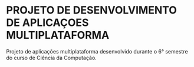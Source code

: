 # PROJETO DE DESENVOLVIMENTO DE APLICAÇOES MULTIPLATAFORMA
Projeto de aplicações multiplataforma desenvolvido durante o 6° semestre do curso de Ciência da Computação.
